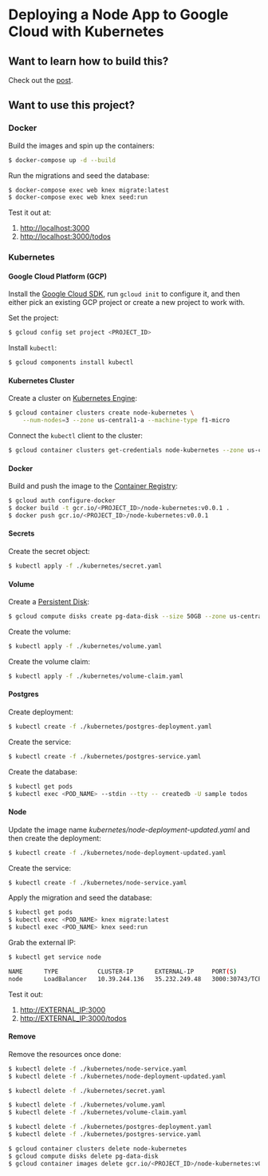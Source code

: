 # Deploying a Node App to Google Cloud with Kubernetes

## Want to learn how to build this?

Check out the [post](https://testdriven.io/deploying-a-node-app-to-google-cloud-with-kubernetes).

## Want to use this project?

### Docker

Build the images and spin up the containers:

```sh
$ docker-compose up -d --build
```

Run the migrations and seed the database:

```sh
$ docker-compose exec web knex migrate:latest
$ docker-compose exec web knex seed:run
```

Test it out at:

1. [http://localhost:3000](http://localhost:3000)
1. [http://localhost:3000/todos](http://localhost:3000/todos)

### Kubernetes

#### Google Cloud Platform (GCP)

Install the [Google Cloud SDK](https://cloud.google.com/sdk), run `gcloud init` to configure it, and then either pick an existing GCP project or create a new project to work with.

Set the project:

```sh
$ gcloud config set project <PROJECT_ID>
```

Install `kubectl`:

```sh
$ gcloud components install kubectl
```

#### Kubernetes Cluster

Create a cluster on [Kubernetes Engine](https://console.cloud.google.com/kubernetes):

```sh
$ gcloud container clusters create node-kubernetes \
    --num-nodes=3 --zone us-central1-a --machine-type f1-micro
```

Connect the `kubectl` client to the cluster:

```sh
$ gcloud container clusters get-credentials node-kubernetes --zone us-central1-a
```

#### Docker

Build and push the image to the [Container Registry](https://cloud.google.com/container-registry/):

```sh
$ gcloud auth configure-docker
$ docker build -t gcr.io/<PROJECT_ID>/node-kubernetes:v0.0.1 .
$ docker push gcr.io/<PROJECT_ID>/node-kubernetes:v0.0.1
```

#### Secrets

Create the secret object:

```sh
$ kubectl apply -f ./kubernetes/secret.yaml
```

#### Volume

Create a [Persistent Disk](https://cloud.google.com/persistent-disk/):

```sh
$ gcloud compute disks create pg-data-disk --size 50GB --zone us-central1-a
```

Create the volume:

```sh
$ kubectl apply -f ./kubernetes/volume.yaml
```

Create the volume claim:

```sh
$ kubectl apply -f ./kubernetes/volume-claim.yaml
```

#### Postgres

Create deployment:

```sh
$ kubectl create -f ./kubernetes/postgres-deployment.yaml
```

Create the service:

```sh
$ kubectl create -f ./kubernetes/postgres-service.yaml
```

Create the database:

```sh
$ kubectl get pods
$ kubectl exec <POD_NAME> --stdin --tty -- createdb -U sample todos
```

#### Node

Update the image name *kubernetes/node-deployment-updated.yaml* and then create the deployment:

```sh
$ kubectl create -f ./kubernetes/node-deployment-updated.yaml
```

Create the service:

```sh
$ kubectl create -f ./kubernetes/node-service.yaml
```

Apply the migration and seed the database:

```sh
$ kubectl get pods
$ kubectl exec <POD_NAME> knex migrate:latest
$ kubectl exec <POD_NAME> knex seed:run
```

Grab the external IP:

```sh
$ kubectl get service node

NAME      TYPE           CLUSTER-IP      EXTERNAL-IP     PORT(S)          AGE
node      LoadBalancer   10.39.244.136   35.232.249.48   3000:30743/TCP   2m
```

Test it out:

1. [http://EXTERNAL_IP:3000](http://EXTERNAL_IP:3000)
1. [http://EXTERNAL_IP:3000/todos](http://EXTERNAL_IP:3000/todos)

#### Remove

Remove the resources once done:

```sh
$ kubectl delete -f ./kubernetes/node-service.yaml
$ kubectl delete -f ./kubernetes/node-deployment-updated.yaml

$ kubectl delete -f ./kubernetes/secret.yaml

$ kubectl delete -f ./kubernetes/volume.yaml
$ kubectl delete -f ./kubernetes/volume-claim.yaml

$ kubectl delete -f ./kubernetes/postgres-deployment.yaml
$ kubectl delete -f ./kubernetes/postgres-service.yaml

$ gcloud container clusters delete node-kubernetes
$ gcloud compute disks delete pg-data-disk
$ gcloud container images delete gcr.io/<PROJECT_ID>/node-kubernetes:v0.0.1
```

